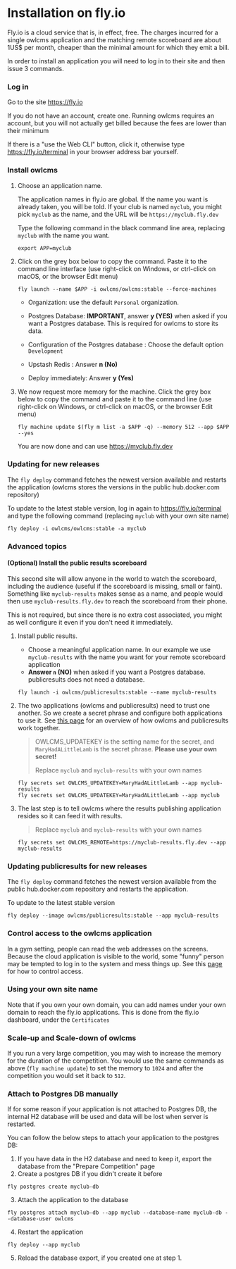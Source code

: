 # Installation on fly.io

Fly.io is a cloud service that is, in effect, free. The charges incurred for a single owlcms application and the matching remote scoreboard are about 1US$ per month, cheaper than the minimal amount for which they emit a bill.

In order to install an application you will need to log in to their site and then issue 3 commands.

### Log in

Go to the site https://fly.io

If you do not have an account, create one.  Running owlcms requires an account, but you will not actually get billed because the fees are lower than their minimum

If there is a "use the Web CLI" button, click it, otherwise type https://fly.io/terminal in your browser address bar yourself.

### Install owlcms

1. Choose an application name.

   The application names in fly.io are global.  If the name you want is already taken, you will be told.  If your club is named `myclub`,  you might pick `myclub` as the name, and the URL will be `https://myclub.fly.dev`

   Type the following command in the black command line area, replacing `myclub` with the name you want.

   ```
   export APP=myclub
   ```

2. Click on the grey box below to copy the command.  Paste it to the command line interface (use right-click on Windows, or ctrl-click on macOS, or the browser Edit menu)

   ```
   fly launch --name $APP -i owlcms/owlcms:stable --force-machines
   ```

   - Organization:  use the default `Personal` organization.

   - Postgres Database: **IMPORTANT**, answer **y (YES)**  when asked if you want a Postgres database.  This is required for owlcms to store its data.

   - Configuration of the Postgres database : Choose the default option  `Development`

   - Upstash Redis : Answer **n (No)**

   - Deploy immediately: Answer **y (Yes)** 


3. We now request more memory for the machine. Click the grey box below to copy the command and paste it to the command line (use right-click on Windows, or ctrl-click on macOS, or the browser Edit menu)

   ```
   fly machine update $(fly m list -a $APP -q) --memory 512 --app $APP --yes
   ```

   You are now done and can use https://myclub.fly.dev

### Updating for new releases

The `fly deploy` command fetches the newest version available and restarts the application (owlcms stores the versions in the public hub.docker.com repository)

To update to the latest stable version, log in again to https://fly.io/terminal and type the following command (replacing `myclub` with your own site name)

```
fly deploy -i owlcms/owlcms:stable -a myclub
```

### Advanced topics

#### (Optional) Install the public results scoreboard

This second site will allow anyone in the world to watch the scoreboard, including the audience (useful if the scoreboard is missing, small or faint).   Something like `myclub-results` makes sense as a name, and people would then use `myclub-results.fly.dev` to reach the scoreboard from their phone.

This is not required, but since there is no extra cost associated, you might as well configure it even if you don't need it immediately.

1. Install public results.

   - Choose a meaningful application name.  In our example we use `myclub-results` with the name you want for your remote scoreboard application
   - **Answer `n` (NO)** when asked if you want a Postgres database.  publicresults does not need a database.

   ```
   fly launch -i owlcms/publicresults:stable --name myclub-results
   ```

2. The two applications (owlcms and publicresults) need to trust one another. So we create a secret phrase and configure both applications to use it. See [this page](PublicResults) for an overview of how owlcms and publicresults work together.

   > OWLCMS_UPDATEKEY is the setting name for the secret, and `MaryHadALittleLamb` is the secret phrase.  **Please use your own secret!** 
   >
   > Replace `myclub` and `myclub-results` with your own names
   >

    ```
    fly secrets set OWLCMS_UPDATEKEY=MaryHadALittleLamb --app myclub-results
    fly secrets set OWLCMS_UPDATEKEY=MaryHadALittleLamb --app myclub
    ```

3. The last step is to tell owlcms where the results publishing application resides so it can feed it with results.

      > Replace `myclub` and `myclub-results` with your own names

    ```
    fly secrets set OWLCMS_REMOTE=https://myclub-results.fly.dev --app myclub-results
    ```

### Updating publicresults for new releases

The `fly deploy` command fetches the newest version available from the public hub.docker.com repository and restarts the application.

To update to the latest stable version

```
fly deploy --image owlcms/publicresults:stable --app myclub-results
```

### Control access to the owlcms application

In a gym setting, people can read the web addresses on the screens.  Because the cloud application is visible to the world, some "funny" person may be tempted to log in to the system and mess things up.  See this [page](AdvancedSystemSettings) for how to control access.

### Using your own site name

Note that if you own your own domain, you can add names under your own domain to reach the fly.io applications.  This is done from the fly.io dashboard, under the `Certificates`

### Scale-up and Scale-down of owlcms

If you run a very large competition, you may wish to increase the memory for the duration of the competition. You would use the same commands as above (`fly machine update`) to set the memory to `1024` and after the competition you would set it back to `512`.

### Attach to Postgres DB manually

If for some reason if your application is not attached to Postgres DB, the internal H2 database will be used and data will be lost when server is restarted. 

You can follow the below steps to attach your application to the postgres DB:

1. If you have data in the H2 database and need to keep it, export the database from the "Prepare Competition" page
2. Create a postgres DB if you didn't create it before

```
fly postgres create myclub-db
```

3. Attach the application to the database

```
fly postgres attach myclub-db --app myclub --database-name myclub-db --database-user owlcms
```

4. Restart the application

```
fly deploy --app myclub
```

5. Reload the database export, if you created one at step 1.
